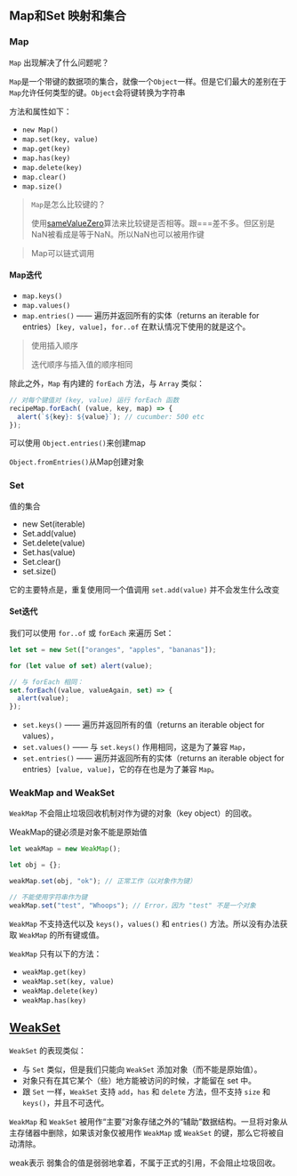## Map和Set 映射和集合 

### Map

`Map` 出现解决了什么问题呢？

`Map`是一个带键的数据项的集合，就像一个`Object`一样。但是它们最大的差别在于`Map`允许任何类型的键。`Object`会将键转换为字符串

方法和属性如下：

- `new Map()` 
- `map.set(key, value)`
- `map.get(key)`
- `map.has(key)`
- `map.delete(key)`
- `map.clear()`
- `map.size()`

> `Map`是怎么比较键的？
>
> 使用[sameValueZero](https://tc39.es/ecma262/#sec-samevaluezero)算法来比较键是否相等。跟===差不多。但区别是NaN被看成是等于NaN。所以NaN也可以被用作键

>Map可以链式调用

#### Map迭代

- `map.keys()`
- `map.values()`
- `map.entries()` —— 遍历并返回所有的实体（returns an iterable for entries）`[key, value]`，`for..of` 在默认情况下使用的就是这个。

> 使用插入顺序
>
> 迭代顺序与插入值的顺序相同

除此之外，`Map` 有内建的 `forEach` 方法，与 `Array` 类似：

```js
// 对每个键值对 (key, value) 运行 forEach 函数
recipeMap.forEach( (value, key, map) => {
  alert(`${key}: ${value}`); // cucumber: 500 etc
});
```

可以使用 `Object.entries()`来创建map

`Object.fromEntries()`从Map创建对象

### Set

值的集合

- new Set(iterable)
- Set.add(value)
- Set.delete(value)
- Set.has(value)
- Set.clear()
- set.size()

它的主要特点是，重复使用同一个值调用 `set.add(value)` 并不会发生什么改变

#### Set迭代

我们可以使用 `for..of` 或 `forEach` 来遍历 Set：

```js
let set = new Set(["oranges", "apples", "bananas"]);

for (let value of set) alert(value);

// 与 forEach 相同：
set.forEach((value, valueAgain, set) => {
  alert(value);
});
```

- `set.keys()` —— 遍历并返回所有的值（returns an iterable object for values），
- `set.values()` —— 与 `set.keys()` 作用相同，这是为了兼容 `Map`，
- `set.entries()` —— 遍历并返回所有的实体（returns an iterable object for entries）`[value, value]`，它的存在也是为了兼容 `Map`。

### WeakMap and WeakSet

`WeakMap` 不会阻止垃圾回收机制对作为键的对象（key object）的回收。

WeakMap的键必须是对象不能是原始值

```js
let weakMap = new WeakMap();

let obj = {};

weakMap.set(obj, "ok"); // 正常工作（以对象作为键）

// 不能使用字符串作为键
weakMap.set("test", "Whoops"); // Error，因为 "test" 不是一个对象
```

`WeakMap` 不支持迭代以及 `keys()`，`values()` 和 `entries()` 方法。所以没有办法获取 `WeakMap` 的所有键或值。

`WeakMap` 只有以下的方法：

- `weakMap.get(key)`
- `weakMap.set(key, value)`
- `weakMap.delete(key)`
- `weakMap.has(key)`

## [WeakSet](https://zh.javascript.info/weakmap-weakset#weakset)

`WeakSet` 的表现类似：

- 与 `Set` 类似，但是我们只能向 `WeakSet` 添加对象（而不能是原始值）。
- 对象只有在其它某个（些）地方能被访问的时候，才能留在 set 中。
- 跟 `Set` 一样，`WeakSet` 支持 `add`，`has` 和 `delete` 方法，但不支持 `size` 和 `keys()`，并且不可迭代。

`WeakMap` 和 `WeakSet` 被用作“主要”对象存储之外的“辅助”数据结构。一旦将对象从主存储器中删除，如果该对象仅被用作 `WeakMap` 或 `WeakSet` 的键，那么它将被自动清除。

weak表示 弱集合的值是弱弱地拿着，不属于正式的引用，不会阻止垃圾回收。